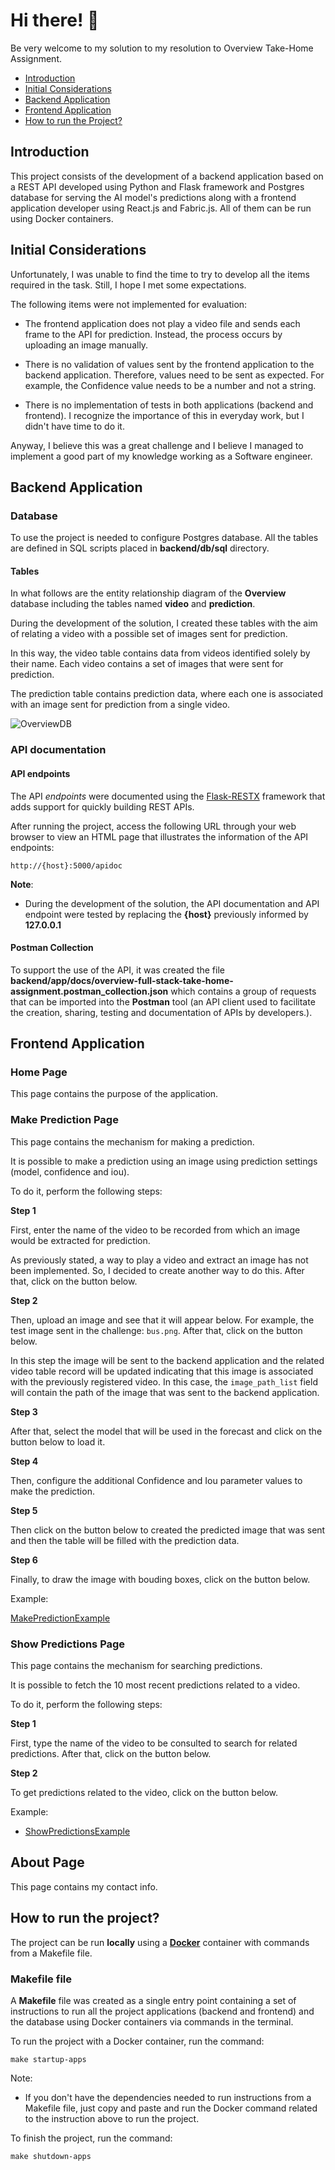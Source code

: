 # Hi there! 👋

Be very welcome to my solution to my resolution to Overview Take-Home Assignment.

- [Introduction](#introduction)
- [Initial Considerations](#initial-considerations)
- [Backend Application](#backend-application)
- [Frontend Application](#frontend-application)
- [How to run the Project?](#how-to-run-the-project)


## Introduction

This project consists of the development of a backend application based on a REST API developed using Python and Flask framework and Postgres database for serving the AI model's predictions along with a frontend application developer using React.js and Fabric.js. All of them can be run using Docker containers.

## Initial Considerations

Unfortunately, I was unable to find the time to try to develop all the items required in the task. Still, I hope I met some expectations.

The following items were not implemented for evaluation:

- The frontend application does not play a video file and sends each frame to the API for prediction. Instead, the process occurs by uploading an image manually.

- There is no validation of values sent by the frontend application to the backend application. Therefore, values need to be sent as expected. For example, the Confidence value needs to be a number and not a string.

- There is no implementation of tests in both applications (backend and frontend). I recognize the importance of this in everyday work, but I didn't have time to do it.

Anyway, I believe this was a great challenge and I believe I managed to implement a good part of my knowledge working as a Software engineer.

## Backend Application

### Database

To use the project is needed to configure Postgres database. All the tables are defined in SQL scripts placed in **backend/db/sql** directory.

#### Tables

In what follows are the entity relationship diagram of the **Overview** database including the tables named **video** and **prediction**.

During the development of the solution, I created these tables with the aim of relating a video with a possible set of images sent for prediction.

In this way, the video table contains data from videos identified solely by their name. Each video contains a set of images that were sent for prediction.

The prediction table contains prediction data, where each one is associated with an image sent for prediction from a single video.

![OverviewDB](backend/app/docs/OverviewDB.drawio.png)

### API documentation

#### API endpoints

The API *endpoints* were documented using the [Flask-RESTX](https://flask-restx.readthedocs.io/en/latest/) framework that adds support for quickly building REST APIs.

After running the project, access the following URL through your web browser to view an HTML page that illustrates the information of the API endpoints:

```
http://{host}:5000/apidoc
```

**Note**:

- During the development of the solution, the API documentation and API endpoint were tested by replacing the **{host}** previously informed by **127.0.0.1**

#### Postman Collection

To support the use of the API, it was created the file **backend/app/docs/overview-full-stack-take-home-assignment.postman_collection.json** which contains a group of requests that can be imported into the **Postman** tool (an API client used to facilitate the creation, sharing, testing and documentation of APIs by developers.).

## Frontend Application

### Home Page

This page contains the purpose of the application.

### Make Prediction Page

This page contains the mechanism for making a prediction.

It is possible to make a prediction using an image using prediction settings (model, confidence and iou).

To do it, perform the following steps:

**Step 1**

First, enter the name of the video to be recorded from which an image would be extracted for prediction.

As previously stated, a way to play a video and extract an image has not been implemented. So, I decided to create another way to do this. After that, click on the button below.

**Step 2**

Then, upload an image and see that it will appear below. For example, the test image sent in the challenge: `bus.png`. After that, click on the button below.

In this step the image will be sent to the backend application and the related video table record will be updated indicating that this image is associated with the previously registered video. In this case, the `image_path_list` field will contain the path of the image that was sent to the backend application.

**Step 3**

After that, select the model that will be used in the forecast and click on the button below to load it.

**Step 4**

Then, configure the additional Confidence and Iou parameter values to make the prediction.

**Step 5**

Then click on the button below to created the predicted image that was sent and then the table will be filled with the prediction data.

**Step 6**

Finally, to draw the image with bouding boxes, click on the button below.

Example:

[MakePredictionExample](docs/MakePredictionExample.pdf)

### Show Predictions Page

This page contains the mechanism for searching predictions.

It is possible to fetch the 10 most recent predictions related to a video.

To do it, perform the following steps:

**Step 1**

First, type the name of the video to be consulted to search for related predictions. After that, click on the button below.

**Step 2**

To get predictions related to the video, click on the button below.

Example:

- [ShowPredictionsExample](docs/ShowPredictionsExample.pdf)

## About Page

This page contains my contact info.

## How to run the project?

The project can be run **locally** using a [**Docker**](https://www.docker.com/) container with commands from a Makefile file.

### Makefile file

A **Makefile** file was created as a single entry point containing a set of instructions to run all the project applications (backend and frontend) and the database using Docker containers via commands in the terminal.

To run the project with a Docker container, run the command:

```
make startup-apps
```

Note:

- If you don't have the dependencies needed to run instructions from a Makefile file, just copy and paste and run the Docker command related to the instruction above to run the project.

To finish the project, run the command:

```
make shutdown-apps
```